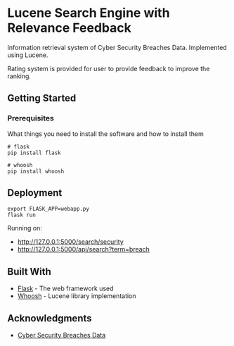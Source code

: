 # Lucene Search Engine with Relevance Feedback

Information retrieval system of Cyber Security Breaches Data. Implemented using Lucene.

Rating system is provided for user to provide feedback to improve the ranking.

## Getting Started

### Prerequisites

What things you need to install the software and how to install them

```
# flask
pip install flask

# whoosh
pip install whoosh
```

## Deployment

```
export FLASK_APP=webapp.py
flask run
```
Running on:
* http://127.0.0.1:5000/search/security
* http://127.0.0.1:5000/api/search?term=breach

## Built With

* [Flask](http://flask.pocoo.org/) - The web framework used
* [Whoosh](https://bitbucket.org/mchaput/whoosh/wiki/Home) - Lucene library implementation


## Acknowledgments

* [Cyber Security Breaches Data](https://www.kaggle.com/alukosayoenoch/cyber-security-breaches-data/version/1)

